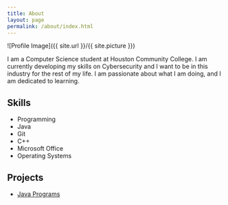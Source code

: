 ```yaml
---
title: About
layout: page
permalink: /about/index.html
---
```

<style>
img { width: 50%; margin: 0 auto; display: block; }
</style>

![Profile Image]({{ site.url }}/{{ site.picture }})

<p>I am a Computer Science student at Houston Community College. I am currently developing my skills on Cybersecurity and I want to be in this industry for the rest of my life. I am passionate about what I am doing, and I am dedicated to learning. </p>

<h2>Skills</h2>

<ul class="skill-list">
	<li>Programming</li>
	<li>Java</li>
	<li>Git</li>
	<li>C++</li>
	<li>Microsoft Office</li>
	<li>Operating Systems</li>
</ul>

<h2>Projects</h2>

<ul>
	<li><a href="https://github.com/joanamucogllava/JavaPrograms">Java Programs</a></li>
</ul>
